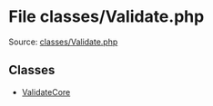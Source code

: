 File classes/Validate.php
=========

Source: [classes/Validate.php](https://github.com/PrestaShop/PrestaShop/blob/1.5.0.2/classes/Validate.php)


Classes
-------

* [ValidateCore](class.ValidateCore.md)

